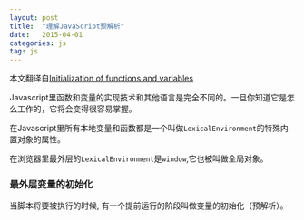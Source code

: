 ```yaml
---
layout: post
title:  "理解JavaScript预解析"
date:   2015-04-01
categories: js
tag: js
---
```


本文翻译自[Initialization of functions and variables](http://javascript.info/tutorial/initialization)

Javascript里函数和变量的实现技术和其他语言是完全不同的。一旦你知道它是怎么工作的，它将会变得很容易掌握。

在Javascript里所有本地变量和函数都是一个叫做`LexicalEnvironment`的特殊内置对象的属性。

在浏览器里最外层的`LexicalEnvironment`是`window`,它也被叫做全局对象。

### 最外层变量的初始化

当脚本将要被执行的时候, 有一个提前运行的阶段叫做变量的初始化（预解析）。

#### 


